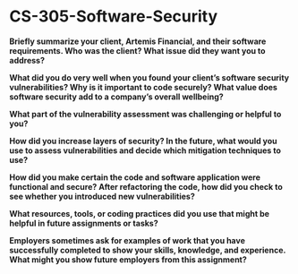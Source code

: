# CS-305-Software-Security
<p><b>Briefly summarize your client, Artemis Financial, and their software requirements. Who was the client? What issue did they want you to address?</b></p>

<p><b>What did you do very well when you found your client’s software security vulnerabilities? Why is it important to code securely? What value does software security add to a company’s overall wellbeing?</b></p>

<p><b>What part of the vulnerability assessment was challenging or helpful to you?</b></p>

<p><b>How did you increase layers of security? In the future, what would you use to assess vulnerabilities and decide which mitigation techniques to use?</b></p>

<p><b>How did you make certain the code and software application were functional and secure? After refactoring the code, how did you check to see whether you introduced new vulnerabilities?</b></p>

<p><b>What resources, tools, or coding practices did you use that might be helpful in future assignments or tasks?</b></p>

<p><b>Employers sometimes ask for examples of work that you have successfully completed to show your skills, knowledge, and experience. What might you show future employers from this assignment?</b></p>

